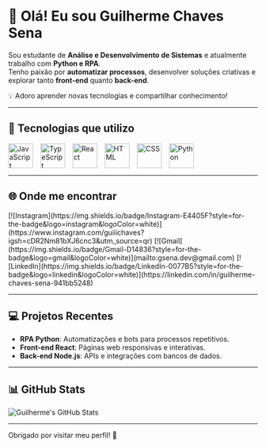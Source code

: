 # 👋 Olá! Eu sou Guilherme Chaves Sena

Sou estudante de **Análise e Desenvolvimento de Sistemas** e atualmente trabalho com **Python e RPA**.  
Tenho paixão por **automatizar processos**, desenvolver soluções criativas e explorar tanto **front-end** quanto **back-end**.

💡 Adoro aprender novas tecnologias e compartilhar conhecimento!

---

## 🚀 Tecnologias que utilizo

<div style="display: flex; gap: 15px; flex-wrap: wrap;">
  <img src="https://cdn.jsdelivr.net/gh/devicons/devicon/icons/javascript/javascript-original.svg" alt="JavaScript" width="50" height="50"/>
  <img src="https://cdn.jsdelivr.net/gh/devicons/devicon/icons/typescript/typescript-original.svg" alt="TypeScript" width="50" height="50"/>
  <img src="https://cdn.jsdelivr.net/gh/devicons/devicon/icons/react/react-original.svg" alt="React" width="50" height="50"/>
  <img src="https://cdn.jsdelivr.net/gh/devicons/devicon/icons/html5/html5-original.svg" alt="HTML" width="50" height="50"/>
  <img src="https://cdn.jsdelivr.net/gh/devicons/devicon/icons/css3/css3-original.svg" alt="CSS" width="50" height="50"/>
  <img src="https://cdn.jsdelivr.net/gh/devicons/devicon/icons/python/python-original.svg" alt="Python" width="50" height="50"/>
</div>

---

## 🌐 Onde me encontrar

<div style="display: flex; gap: 10px; flex-wrap: wrap;">
  [![Instagram](https://img.shields.io/badge/Instagram-E4405F?style=for-the-badge&logo=instagram&logoColor=white)](https://www.instagram.com/guiiichaves?igsh=cDR2Nm81bXJ6cnc3&utm_source=qr)    
  [![Gmail](https://img.shields.io/badge/Gmail-D14836?style=for-the-badge&logo=gmail&logoColor=white)](mailto:gsena.dev@gmail.com)  
  [![LinkedIn](https://img.shields.io/badge/LinkedIn-0077B5?style=for-the-badge&logo=linkedin&logoColor=white)](https://linkedin.com/in/guilherme-chaves-sena-941bb5248)  
</div>


---

## 💻 Projetos Recentes

- **RPA Python**: Automatizações e bots para processos repetitivos.  
- **Front-end React**: Páginas web responsivas e interativas.  
- **Back-end Node.js**: APIs e integrações com bancos de dados.  

---

## 📊 GitHub Stats

![Guilherme's GitHub Stats](https://github-readme-stats.vercel.app/api?username=GuiiiChaves&show_icons=true&theme=radical)

---

Obrigado por visitar meu perfil! 🚀
